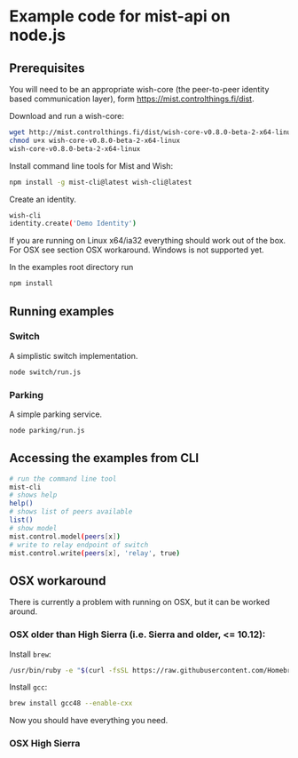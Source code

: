 # Example code for mist-api on node.js

## Prerequisites

You will need to be an appropriate wish-core (the peer-to-peer identity based communication layer), form https://mist.controlthings.fi/dist.

Download and run a wish-core:

```sh
wget http://mist.controlthings.fi/dist/wish-core-v0.8.0-beta-2-x64-linux
chmod u+x wish-core-v0.8.0-beta-2-x64-linux
wish-core-v0.8.0-beta-2-x64-linux
```

Install command line tools for Mist and Wish:

```sh
npm install -g mist-cli@latest wish-cli@latest
```


Create an identity.

```sh
wish-cli
identity.create('Demo Identity')
```

If you are running on Linux x64/ia32 everything should work out of the box. For OSX see section OSX workaround. Windows is not supported yet.

In the examples root directory run 

```sh
npm install
```

## Running examples

### Switch

A simplistic switch implementation.

```sh
node switch/run.js
```

### Parking

A simple parking service. 

```sh
node parking/run.js
```

## Accessing the examples from CLI

```sh
# run the command line tool
mist-cli
# shows help
help()
# shows list of peers available
list()
# show model
mist.control.model(peers[x])
# write to relay endpoint of switch
mist.control.write(peers[x], 'relay', true)
```


## OSX workaround

There is currently a problem with running on OSX, but it can be worked around.

### OSX older than High Sierra (i.e. Sierra and older, <= 10.12):

Install `brew`:

```sh
/usr/bin/ruby -e "$(curl -fsSL https://raw.githubusercontent.com/Homebrew/install/master/install)"
```

Install `gcc`:

```sh
brew install gcc48 --enable-cxx
```

Now you should have everything you need.


### OSX High Sierra



